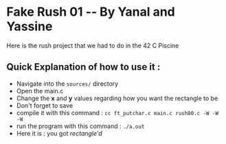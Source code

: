 # Fake Rush 01 -- By Yanal and Yassine
Here is the rush project that we had to do in the 42 C Piscine

## Quick Explanation of how to use it : 
- Navigate into the `sources/` directory
- Open the main.c
- Change the **x** and **y** values regarding how you want the rectangle to be
- Don't forget to save
- compile it with this command : `cc ft_putchar.c main.c rush00.c -W -W -W`
- run the program with this command : `./a.out`
- Here it is : you got _rectangle'd_
